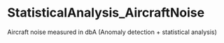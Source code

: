 # StatisticalAnalysis_AircraftNoise
Aircraft noise measured in dbA (Anomaly detection + statistical analysis)
